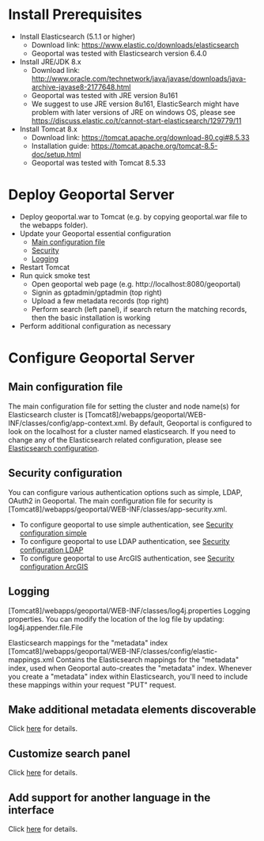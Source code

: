 # Install Prerequisites

- Install Elasticsearch (5.1.1 or higher)
  - Download link: https://www.elastic.co/downloads/elasticsearch
  - Geoportal was tested with Elasticsearch version 6.4.0
- Install JRE/JDK 8.x
  - Download link: http://www.oracle.com/technetwork/java/javase/downloads/java-archive-javase8-2177648.html
  - Geoportal was tested with JRE version 8u161
  - We suggest to use JRE version 8u161, ElasticSearch might have problem with later versions of JRE on windows OS, please see https://discuss.elastic.co/t/cannot-start-elasticsearch/129779/11
- Install Tomcat 8.x
  - Download link: https://tomcat.apache.org/download-80.cgi#8.5.33
  - Installation guide: https://tomcat.apache.org/tomcat-8.5-doc/setup.html
  - Geoportal was tested with Tomcat 8.5.33

# Deploy Geoportal Server

- Deploy geoportal.war to Tomcat (e.g. by copying geoportal.war file to the webapps folder).
- Update your Geoportal essential configuration
  - [Main configuration file](#main-configuration-file)
  - [Security](#security-configuration)
  - [Logging](#logging)
- Restart Tomcat
- Run quick smoke test
  - Open geoportal web page (e.g. http://localhost:8080/geoportal)
  - Signin as gptadmin/gptadmin (top right)
  - Upload a few metadata records (top right)
  - Perform search (left panel), if search return the matching records, then the basic installation is working
- Perform additional configuration as necessary

# Configure Geoportal Server

## Main configuration file

The main configuration file for setting the cluster and node name(s) for Elasticsearch cluster is [Tomcat8]/webapps/geoportal/WEB-INF/classes/config/app-context.xml. By default, Geoportal is configured to look on the localhost for a cluster named elasticsearch. If you need to change any of the Elasticsearch related configuration, please see [Elasticsearch configuration](https://github.com/Esri/geoportal-server-catalog/wiki/Elasticsearch-configuration).

## Security configuration
You can configure various authentication options such as simple, LDAP, OAuth2 in Geoportal. The main configuration file for security is  [Tomcat8]/webapps/geoportal/WEB-INF/classes/app-security.xml.
 * To configure geoportal to use simple authentication, see [Security configuration simple](https://github.com/Esri/geoportal-server-catalog/wiki/Security-configuration-Simple)
 * To configure geoportal to use LDAP authentication, see [Security configuration LDAP](https://github.com/Esri/geoportal-server-catalog/wiki/Security-configuration-LDAP)
 * To configure geoportal to use ArcGIS authentication, see [Security configuration ArcGIS](https://github.com/Esri/geoportal-server-catalog/wiki/Security-configuration-ArcGIS)
 
## Logging
[Tomcat8]/webapps/geoportal/WEB-INF/classes/log4j.properties
Logging properties. You can modify the location of the log file by updating:
log4j.appender.file.File

Elasticsearch mappings for the "metadata" index
[Tomcat8]/webapps/geoportal/WEB-INF/classes/config/elastic-mappings.xml
Contains the Elasticsearch mappings for the "metadata" index, used 
when Geoportal auto-creates the "metadata" index.
Whenever you create a "metadata" index within Elasticsearch, you'll 
need to include these mappings within your request "PUT" request.

## Make additional metadata elements discoverable
Click [here](https://github.com/Esri/geoportal-server-catalog/wiki/Mapping-XML-element-to-Elasticsearch-field) for details.

## Customize search panel
Click [here](https://github.com/Esri/geoportal-server-catalog/wiki/Customize-search-panel) for details.

## Add support for another language in the interface 
Click [here](https://github.com/Esri/geoportal-server-catalog/wiki/Localization) for details.
